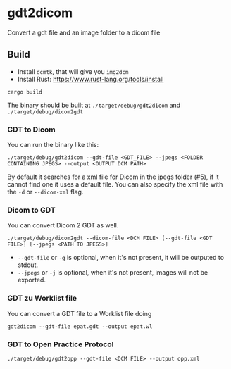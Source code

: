 # gdt2dicom
Convert a gdt file and an image folder to a dicom file


## Build

* Install `dcmtk`, that will give you `img2dcm`
* Install Rust: https://www.rust-lang.org/tools/install

```
cargo build
```

The binary should be built at `./target/debug/gdt2dicom` and `./target/debug/dicom2gdt`

### GDT to Dicom

You can run the binary like this:

```
./target/debug/gdt2dicom --gdt-file <GDT_FILE> --jpegs <FOLDER CONTAINING JPEGS> --output <OUTPUT DCM PATH>
```

By default it searches for a xml file for Dicom in the jpegs folder (#5),
if it cannot find one it uses a default file. You can also specify the xml file with the `-d` or `--dicom-xml` flag.

### Dicom to GDT

You can convert Dicom 2 GDT as well.

```
./target/debug/dicom2gdt --dicom-file <DCM FILE> [--gdt-file <GDT FILE>] [--jpegs <PATH TO JPEGS>]
```

- `--gdt-file` or `-g` is optional, when it's not present, it will be outputed to stdout.
- `--jpegs` or `-j` is optional, when it's not present, images will not be exported.

### GDT zu Worklist file

You can convert a GDT file to a Worklist file doing

```
gdt2dicom --gdt-file epat.gdt --output epat.wl
```

### GDT to Open Practice Protocol

```
./target/debug/gdt2opp --gdt-file <DCM FILE> --output opp.xml
```
